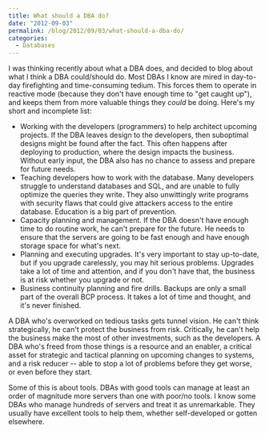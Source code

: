 ```yaml
---
title: What should a DBA do?
date: "2012-09-03"
permalink: /blog/2012/09/03/what-should-a-dba-do/
categories:
  - Databases
---
```

I was thinking recently about what a DBA does, and decided to blog about what I think a DBA could/should do. Most DBAs I know are mired in day-to-day firefighting and time-consuming tedium. This forces them to operate in reactive mode (because they don't have enough time to "get caught up"), and keeps them from more valuable things they *could* be doing. Here's my short and incomplete list:

*  Working with the developers (programmers) to help architect upcoming projects. If the DBA leaves design to the developers, then suboptimal designs might be found after the fact. This often happens after deploying to production, where the design impacts the business. Without early input, the DBA also has no chance to assess and prepare for future needs. 
*   Teaching developers how to work with the database. Many developers struggle to understand databases and SQL, and are unable to fully optimize the queries they write. They also unwittingly write programs with security flaws that could give attackers access to the entire database. Education is a big part of prevention. 
*   Capacity planning and management. If the DBA doesn't have enough time to do routine work, he can't prepare for the future. He needs to ensure that the servers are going to be fast enough and have enough storage space for what's next. 
*   Planning and executing upgrades. It's very important to stay up-to-date, but if you upgrade carelessly, you may hit serious problems. Upgrades take a lot of time and attention, and if you don't have that, the business is at risk whether you upgrade or not. 
*   Business continuity planning and fire drills. Backups are only a small part of the overall BCP process. It takes a lot of time and thought, and it's never finished.

A DBA who's overworked on tedious tasks gets tunnel vision. He can't think strategically, he can't protect the business from risk. Critically, he can't help the business make the most of other investments, such as the developers. A DBA who's freed from those things is a resource and an enabler, a critical asset for strategic and tactical planning on upcoming changes to systems, and a risk reducer -- able to stop a lot of problems before they get worse, or even before they start.

Some of this is about tools. DBAs with good tools can manage at least an order of magnitude more servers than one with poor/no tools. I know some DBAs who manage hundreds of servers and treat it as unremarkable. They usually have excellent tools to help them, whether self-developed or gotten elsewhere.
